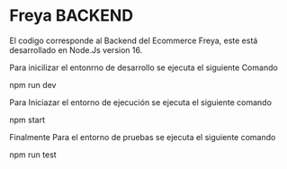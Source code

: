 # Freya BACKEND
El codigo corresponde al Backend del Ecommerce Freya, este está desarrollado en Node.Js version 16. 

Para inicilizar el entonrno de desarrollo se ejecuta el siguiente Comando

npm run dev

Para Iniciazar el entorno de ejecución se ejecuta el siguiente comando

npm start

Finalmente Para el entorno de pruebas se ejecuta el siguiente comando

npm run test
